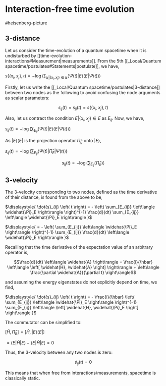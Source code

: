 # Interaction-free time evolution
#heisenberg-picture

## 3-distance
Let us consider the time-evolution of a quantum spacetime when it is undisturbed by [[time-evolution-interactions#Measurement|measurements]]. From the 5th [[_Local/Quantum spacetime/postulates#Statements|postulate]], we have,

$\displaystyle{ s \left( \left\{ x_i, x_j \right\}, t \right) = - \log \left( \sum_{E \vert \left\{ x_i, x_j \right\} \in E} \left\langle \Psi \left( t \right) \left\lvert E \right\rangle \left\langle E \right\rvert \Psi \left( t \right) \right\rangle \right) }$

Firstly, let us write the [[_Local/Quantum spacetime/postulates|3-distance]] between two nodes as the following to avoid confusing the node arguments as scalar parameters:

$$s_{ij} \left( t \right) = s_{ji} \left( t \right) = s \left( \left\{ x_i, x_j \right\}, t \right)$$

Also, let us contract the condition $E \vert \left\{ x_i, x_j \right\} \in E$ as $E_{ij}$. Now, we have,

$\displaystyle{s_{ij} \left(t \right) = - \log \left( \sum_{E_{ij}} \left\langle \Psi \left( t \right) \left\lvert E \right\rangle \left\langle E \right\rvert \Psi \left( t \right) \right\rangle \right) }$

As $\left\lvert E \right\rangle \left\langle E \right\rvert$ is the projection operator $\widehat{\Pi}_E$ onto $\left\lvert E \right\rangle$,

$\displaystyle{ s_{ij} \left(t \right) = - \log \left( \sum_{E_{ij}} \left\langle \Psi \left( t \right) \left\lvert \widehat{\Pi}_E \right\rvert \Psi \left( t \right) \right\rangle \right) }$

$$s_{ij} \left(t \right) = - \log \left( \sum_{E_{ij}} \left\langle \widehat{\Pi}_E \right\rangle \right)$$

## 3-velocity
The 3-velocity corresponding to two nodes, defined as the time derivative of their distance, is found from the above to be,

$\displaystyle{ \dot{s}_{ij} \left( t \right) = - \left( \sum_{E_{ij}} \left\langle \widehat{\Pi}_E \right\rangle \right)^{-1} \frac{d}{dt} \sum_{E_{ij}} \left\langle \widehat{\Pi}_E \right\rangle }$

$\displaystyle{ = - \left( \sum_{E_{ij}} \left\langle \widehat{\Pi}_E \right\rangle \right)^{-1} \sum_{E_{ij}} \frac{d}{dt} \left\langle \widehat{\Pi}_E \right\rangle }$

Recalling that the time derivative of the expectation value of an arbitrary operator is,

$$\frac{d}{dt} \left\langle \widehat{A} \right\rangle = \frac{i}{\hbar} \left\langle \left[ \widehat{H}, \widehat{A} \right] \right\rangle + \left\langle \frac{\partial \widehat{A}}{\partial t} \right\rangle$$

and assuming the energy eigenstates do not explicitly depend on time, we find,

$\displaystyle{ \dot{s}_{ij} \left( t \right) = - \frac{i}{\hbar} \left( \sum_{E_{ij}} \left\langle \widehat{\Pi}_E \right\rangle \right)^{-1} \sum_{E_{ij}} \left\langle \left[ \widehat{H}, \widehat{\Pi}_E \right] \right\rangle }$

The commutator can be simplified to:

$\displaystyle{ \left[ \widehat{H}, \widehat{\Pi}_{E} \right] = \left[ \widehat{H}, \left\lvert E \right\rangle \left\langle E \right\rvert \right] }$

$\displaystyle{ = \left\langle E \left\lvert \widehat{H} \right\rvert E \right\rangle - \left\langle E \left\lvert \widehat{H} \right\rvert E \right\rangle = 0 }$

Thus, the 3-velocity between any two nodes is zero:

$$\dot{s}_{ij} \left( t \right) = 0$$

This means that when free from interactions/measurements, spacetime is classically static.